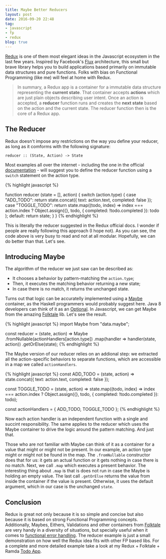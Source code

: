 ```yaml
---
title: Maybe Better Reducers
layout: post
date: 2016-09-20 22:48
tag:
- javascript
- fp
- redux
blog: true
---
```


[Redux](http://redux.js.org/) is one of them most elegant ideas in the Javascript ecosystem in the last few years. Inspired by Facebook's [Flux](https://facebook.github.io/flux/) architecture, this small but brave library helps you to build applications based primarily on immutable data structures and pure functions. Folks with bias on Functional Programming (like me) will feel at home with Redux.

> In summary, a Redux app is a container for a immutable data structure representing the **current state**. That container accepts **actions** which are just plain objects describing user intent. Once an action is accepted, a **reducer** function runs and creates the **next state** based on the action and the current state. The reducer function then is the core of a Redux app.

## The Reducer

Redux doesn't impose any restrictions on the way you define your reducer, as long as it comforms with the following signature:

`reducer :: (State, Action) -> State`

Most examples all over the internet - including the one in the official [documentation](http://redux.js.org/docs/basics/Reducers.html) - will suggest you to define the reducer function using a `switch` statement on the action type. 

{% highlight javascript %}

function reducer (state = [], action) {
  switch (action.type) {
    case "ADD_TODO":
      return state.concat({
        text: action.text,
        completed: false
      });
    case "TOGGLE_TODO":
      return state.map((todo, index) =>
        index === action.index ?
          Object.assign({}, todo, { completed: !todo.completed }): todo
      );
    default:
      return state;
  }
}
{% endhighlight %}

This is literally the reducer suggested in the Redux official docs. I wonder if people are really following this approach (I hope not). As you can see, the code above is very busy to read and not at all modular. Hopefully, we can do better than that. Let's see.

## Introducing Maybe

The algorithm of the reducer we just saw can be described as:

- It chooses a behavior by pattern-matching the `action.type`;
- Then, it executes the matching behavior returning a new state;
- In case there is no match, it returns the unchanged state.

Turns out that logic can be accuratelly implemented using a [Maybe](https://wiki.haskell.org/Maybe) container, as the Haskell programmers would probably suggest here. Java 8 developers can think of it as an [Optional](https://docs.oracle.com/javase/8/docs/api/java/util/Optional.html). In Javascript, we can get Maybe from the amazing [Folktale](http://folktalegithubio.readthedocs.io/en/latest/api/data/maybe/Maybe.html?highlight=maybe) lib. Let's see the result.

{% highlight javascript %}
import Maybe from "data.maybe";

const reducer = (state, action) => 
  Maybe
    .fromNullable(actionHandlers[action.type])
    .map(handler => handler(state, action))
    .getOrElse(state);
{% endhighlight %}

The Maybe version of our reducer relies on an addional step: we extracted all the action-specific behaviors to separate functions, which are accessible in a map we called `actionHandlers`.

{% highlight javascript %}
const ADD_TODO = (state, action) =>
  state.concat({ text: action.text, completed: false });

const TOGGLE_TODO = (state, action) =>
  state.map((todo, index) =>
    index === action.index ?
      Object.assign({}, todo, { completed: !todo.completed }): todo);

const actionHandlers = { ADD_TODO, TOGGLE_TODO };
{% endhighlight %}

Now each action handler is an independent function with a single and succint responsibility. The same applies to the reducer which uses the Maybe container to drive the logic around the pattern matching. And just that.

Those who are not familiar with Maybe can think of it as a container for a value that might or might not be present. In our example, an action type might or might not be found in the map. The `.fromNullable` constructor does that for us: it gets an actual function or it gets nothing in case there is no match. Next, we call `.map` which executes a present behavior. The interesting thing about `.map` is that is does not run in case the Maybe is holding an empty value. The last call `.getOrElse` returns the value from inside the container if the value is present. Otherwise, it uses the default argument, which in our case is the unchanged `state`.

## Conclusion

Redux is great not only because it is so simple and concise but also because it is based on strong Functional Programming concepts. Additionally, Maybes, Eithers, Validations and other containers from [Folktale](http://folktalejs.org/) are very handy in a diversity of situations, but specially useful when it comes to [functional error handling](http://robotlolita.me/2013/12/08/a-monad-in-practicality-first-class-failures.html). The reducer example is just a small demonstration on how well the Redux idea fits with other FP based libs. For a complete and more detailed example take a look at my Redux + Folktale + Ramda [Todo App](https://github.com/vvgomes/redux-todo/).

